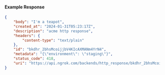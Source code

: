 <!-- Code generated for API Clients. DO NOT EDIT. -->

#### Example Response

```json
{
	"body": "I'm a teapot",
	"created_at": "2024-01-31T05:23:17Z",
	"description": "acme http response",
	"headers": {
		"content-type": "text/plain"
	},
	"id": "bkdhr_2bhsMcoijjbV4KIcAXMANm4YrN4",
	"metadata": "{\"environment\": \"staging\"}",
	"status_code": 418,
	"uri": "https://api.ngrok.com/backends/http_response/bkdhr_2bhsMcoijjbV4KIcAXMANm4YrN4"
}
```
